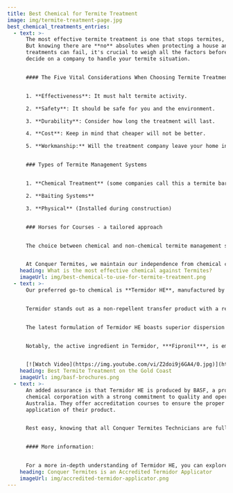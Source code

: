 ```yaml
---
title: Best Chemical for Termite Treatment
image: img/termite-treatment-page.jpg
best_chemical_treatments_entries:
  - text: >-
      The most effective termite treatment is one that stops termites, right?
      But knowing there are **no** absolutes when protecting a house and that
      treatments can fail, it's crucial to weigh all the factors before you
      decide on a company to handle your termite situation.


      #### The Five Vital Considerations When Choosing Termite Treatment


      1. **Effectiveness**: It must halt termite activity.

      2. **Safety**: It should be safe for you and the environment.

      3. **Durability**: Consider how long the treatment will last.

      4. **Cost**: Keep in mind that cheaper will not be better.

      5. **Workmanship:** Will the treatment company leave your home in a tidy condition? 


      ### Types of Termite Management Systems


      1. **Chemical Treatment** (some companies call this a termite barrier)

      2. **Baiting Systems**

      3. **Physical** (Installed during construction)


      ### Horses for Courses - a tailored approach


      The choice between chemical and non-chemical termite management should be tailored to **your** home's construction and unique circumstances. 


      At Conquer Termites, we maintain our independence from chemical companies and receive no incentives. We recommend only what we genuinely believe is best for your home.
    heading: What is the most effective chemical against Termites?
    imageUrl: img/best-chemical-to-use-for-termite-treatment.png
  - text: >-
      Our preferred go-to chemical is **Termidor HE**, manufactured by BASF.


      Termidor stands out as a non-repellent transfer product with a remarkable lifespan of up to **eight** years. The ingenious concept lies in termites' inability to detect Termidor in the treated soil. They unwittingly transport it back to their nest, ultimately annihilating the colony.


      The latest formulation of Termidor HE boasts superior dispersion properties, penetrating wider and deeper into the soil while forming a robust bond with soil particles, preventing leaching. It also allows us to drill wider apart in tiled areas. 


      Notably, the active ingredient in Termidor, ***Fipronil***, is employed in pet care products such as Frontline for flea and tick control. What pet owners apply directly to their furry companions, we strategically apply to the soil around your home's perimeter.


      [![Watch Video](https://img.youtube.com/vi/Z2doi9j6GA4/0.jpg)](https://www.youtube.com/watch?v=Z2doi9j6GA4)
    heading: Best Termite Treatment on the Gold Coast
    imageUrl: img/basf-brochures.png
  - text: >-
      An added assurance is that Termidor HE is produced by BASF, a prominent
      chemical corporation with a strong commitment to quality and operations in
      Australia. They offer accreditation courses to ensure the proper
      application of their product.


      Rest easy, knowing that all Conquer Termites Technicians are fully **licensed** and BASF **accredited**, delivering the highest standard of care.


      #### More information:


      For a more in-depth understanding of Termidor HE, you can explore this informative link: [BASF Termidor HE](https://pest-control.basf.com.au/products/termidor-he#how-it-works)
    heading: Conquer Termites is an Accredited Termidor Applicator
    imageUrl: img/accredited-termidor-applicator.png
---
```

